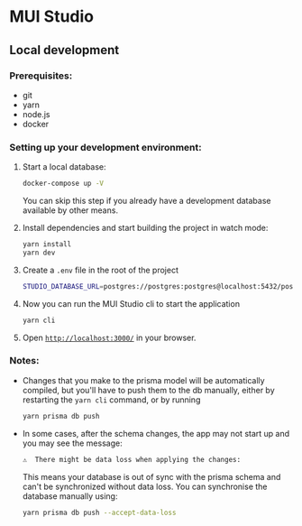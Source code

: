 # MUI Studio

## Local development

### Prerequisites:

- git
- yarn
- node.js
- docker

### Setting up your development environment:

1. Start a local database:

   ```sh
   docker-compose up -V
   ```

   You can skip this step if you already have a development database available by other means.

1. Install dependencies and start building the project in watch mode:

   ```sh
   yarn install
   yarn dev
   ```

1. Create a `.env` file in the root of the project

   ```sh
   STUDIO_DATABASE_URL=postgres://postgres:postgres@localhost:5432/postgres
   ```

1. Now you can run the MUI Studio cli to start the application

   ```sh
   yarn cli
   ```

1. Open [`http://localhost:3000/`](http://localhost:3000/) in your browser.

### Notes:

- Changes that you make to the prisma model will be automatically compiled, but you'll have to push them to the db manually, either by restarting the `yarn cli` command, or by running

  ```sh
  yarn prisma db push
  ```

- In some cases, after the schema changes, the app may not start up and you may see the message:

  ```sh
  ⚠️  There might be data loss when applying the changes:
  ```

  This means your database is out of sync with the prisma schema and can't be synchronized without data loss. You can synchronise the database manually using:

  ```sh
  yarn prisma db push --accept-data-loss
  ```
